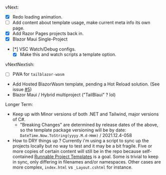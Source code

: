 vNext:

- [x] Redo loading animation.
- [ ] Add content about template usage, make current meta info its own page.
- [x] Add Razor Pages projects back in.
- [x] Blazor Maui Single-Project
- [*] VSC Watch/Debug configs.
  - [x] Make this and watch scripts a template option.

vNextNextish:

- [ ] PWA for `tailblazor-wasm`
- Add Hosted BlazorWasm template, pending a Hot Reload solution. (See issue [#5](https://github.com/McNerdius/TailBlazor-Templates/issues/5))
- Blazor Maui / Hybrid multiproject ("TailBlaui" ? lol)

Longer Term:

- Keep up with Minor versions of both .NET and Tailwind, major versions of C#.
  - "Breaking Changes" are determined by release dates of the above, so the template package versioning will be by date: `DateTime.Now.ToString(yyyy.M.d-Hmm)` / 2021.12.4-058
- How to DRY things up ? Currently i'm using a script to sync up the projects locally but no way to test and it may be a bit fragile. Five or more copies of certain content will still be in the repo because self-contained [Runnable Project Templates](https://github.com/dotnet/templating/wiki/Runnable-Project-Templates) is a goal. Some is trivial to keep in sync, only differing in filenames and/or namespaces. Other cases are more complex, `index.html` vs `_Layout.cshtml` for instance.
